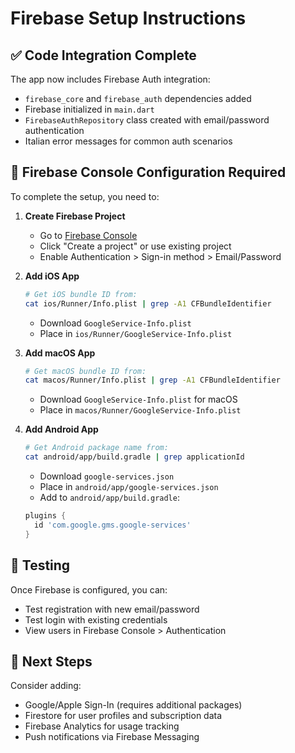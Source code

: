 # Firebase Setup Instructions

## ✅ Code Integration Complete

The app now includes Firebase Auth integration:
- `firebase_core` and `firebase_auth` dependencies added
- Firebase initialized in `main.dart`
- `FirebaseAuthRepository` class created with email/password authentication
- Italian error messages for common auth scenarios

## 🔧 Firebase Console Configuration Required

To complete the setup, you need to:

1. **Create Firebase Project**
   - Go to [Firebase Console](https://console.firebase.google.com/)
   - Click "Create a project" or use existing project
   - Enable Authentication > Sign-in method > Email/Password

2. **Add iOS App**
   ```bash
   # Get iOS bundle ID from:
   cat ios/Runner/Info.plist | grep -A1 CFBundleIdentifier
   ```
   - Download `GoogleService-Info.plist`
   - Place in `ios/Runner/GoogleService-Info.plist`

3. **Add macOS App**
   ```bash
   # Get macOS bundle ID from:
   cat macos/Runner/Info.plist | grep -A1 CFBundleIdentifier
   ```
   - Download `GoogleService-Info.plist` for macOS
   - Place in `macos/Runner/GoogleService-Info.plist`

4. **Add Android App**
   ```bash
   # Get Android package name from:
   cat android/app/build.gradle | grep applicationId
   ```
   - Download `google-services.json`
   - Place in `android/app/google-services.json`
   - Add to `android/app/build.gradle`:
   ```gradle
   plugins {
     id 'com.google.gms.google-services'
   }
   ```

## 🚀 Testing

Once Firebase is configured, you can:
- Test registration with new email/password
- Test login with existing credentials
- View users in Firebase Console > Authentication

## 📝 Next Steps

Consider adding:
- Google/Apple Sign-In (requires additional packages)
- Firestore for user profiles and subscription data
- Firebase Analytics for usage tracking
- Push notifications via Firebase Messaging